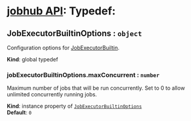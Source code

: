 # [jobhub API](README.md): Typedef:

<a name="JobExecutorBuiltinOptions"></a>

## JobExecutorBuiltinOptions : <code>object</code>
Configuration options for [JobExecutorBuiltin](JobExecutorBuiltin.md#JobExecutorBuiltin).

**Kind**: global typedef  
<a name="JobExecutorBuiltinOptions+maxConcurrent"></a>

### jobExecutorBuiltinOptions.maxConcurrent : <code>number</code>
Maximum number of jobs that will be run concurrently. Set to 0 to allow unlimited concurrently running jobs.

**Kind**: instance property of <code>[JobExecutorBuiltinOptions](JobExecutorBuiltinOptions.md#JobExecutorBuiltinOptions)</code>  
**Default**: <code>0</code>  

